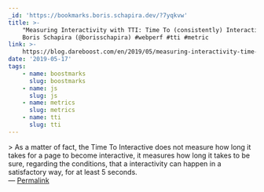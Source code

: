 ```yaml
---
_id: 'https://bookmarks.boris.schapira.dev/?7yqkvw'
title: >-
    "Measuring Interactivity with TTI: Time To (consistently) Interactive",
    Boris Schapira (@borisschapira) #webperf #tti #metric
link: >-
    https://blog.dareboost.com/en/2019/05/measuring-interactivity-time-to-interactive/
date: '2019-05-17'
tags:
    - name: boostmarks
      slug: boostmarks
    - name: js
      slug: js
    - name: metrics
      slug: metrics
    - name: tti
      slug: tti
---
```


&gt; As a matter of fact, the Time To Interactive does not measure how long it
takes for a page to become interactive, it measures how long it takes to be
sure, regarding the conditions, that a interactivity can happen in a
satisfactory way, for at least 5 seconds. <br>&#8212;
<a href="https://bookmarks.boris.schapira.dev/?7yqkvw" title="Permalink">Permalink</a>
